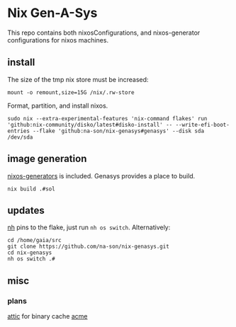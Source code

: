 # Nix Gen-A-Sys

This repo contains both nixosConfigurations, and nixos-generator configurations for nixos machines.

## install

The size of the tmp nix store must be increased:

```shell
mount -o remount,size=15G /nix/.rw-store
```

Format, partition, and install nixos.

```shell
sudo nix --extra-experimental-features 'nix-command flakes' run 'github:nix-community/disko/latest#disko-install' -- --write-efi-boot-entries --flake 'github:na-son/nix-genasys#genasys' --disk sda /dev/sda
```

## image generation

[nixos-generators](https://github.com/nix-community/nixos-generators) is included. Genasys provides a place to build.

```shell
nix build .#sol
```

## updates

[nh](https://github.com/nix-community/nh) pins to the flake, just run `nh os switch`. Alternatively:

```shell
cd /home/gaia/src
git clone https://github.com/na-son/nix-genasys.git
cd nix-genasys
nh os switch .#
```

## misc

### plans

[attic](https://github.com/zhaofengli/attic) for binary cache
[acme](https://nixos.org/manual/nixos/stable/#module-security-acme)
